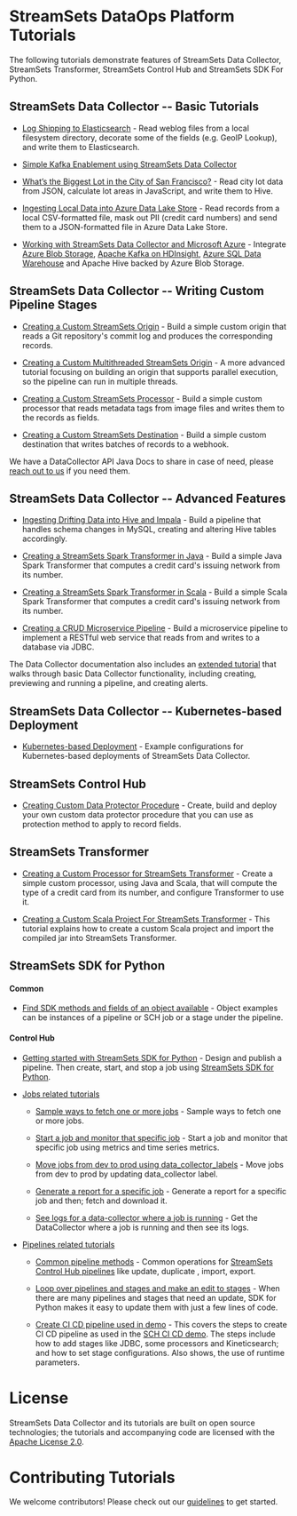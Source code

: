 # StreamSets DataOps Platform Tutorials

The following tutorials demonstrate features of StreamSets Data Collector, StreamSets Transformer, StreamSets Control Hub and StreamSets SDK For Python.

## StreamSets Data Collector -- Basic Tutorials

- [Log Shipping to Elasticsearch](tutorial-1/readme.md) - Read weblog files from a local filesystem directory, decorate some of the fields (e.g. GeoIP Lookup), and write them to Elasticsearch.

- [Simple Kafka Enablement using StreamSets Data Collector](tutorial-2/readme.md)

- [What’s the Biggest Lot in the City of San Francisco?](tutorial-3/readme.md) - Read city lot data from JSON, calculate lot areas in JavaScript, and write them to Hive.

- [Ingesting Local Data into Azure Data Lake Store](tutorial-adls-destination/readme.md) - Read records from a local CSV-formatted file, mask out PII (credit card numbers) and send them to a JSON-formatted file in Azure Data Lake Store.

- [Working with StreamSets Data Collector and Microsoft Azure](working-with-azure/readme.md) - Integrate [Azure Blob Storage](https://azure.microsoft.com/en-us/services/storage/blobs/), [Apache Kafka on HDInsight](https://docs.microsoft.com/en-us/azure/hdinsight/), [Azure SQL Data Warehouse](https://azure.microsoft.com/en-us/services/sql-data-warehouse/) and Apache Hive backed by Azure Blob Storage.

## StreamSets Data Collector -- Writing Custom Pipeline Stages

- [Creating a Custom StreamSets Origin](tutorial-origin/readme.md) - Build a simple custom origin that reads a Git repository's commit log and produces the corresponding records.

- [Creating a Custom Multithreaded StreamSets Origin](tutorial-origin/readme.md) - A more advanced tutorial focusing on building an origin that supports parallel execution, so the pipeline can run in multiple threads.

- [Creating a Custom StreamSets Processor](tutorial-processor/readme.md) - Build a simple custom processor that reads metadata tags from image files and writes them to the records as fields.

- [Creating a Custom StreamSets Destination](tutorial-destination/readme.md) - Build a simple custom destination that writes batches of records to a webhook.

We have a DataCollector API Java Docs to share in case of need, please [reach out to us](https://streamsets.com/about-us/contact-us/) if you need them.

## StreamSets Data Collector -- Advanced Features

- [Ingesting Drifting Data into Hive and Impala](tutorial-hivedrift/readme.md) - Build a pipeline that handles schema changes in MySQL, creating and altering Hive tables accordingly.

- [Creating a StreamSets Spark Transformer in Java](tutorial-spark-transformer/readme.md) - Build a simple Java Spark Transformer that computes a credit card's issuing network from its number.

- [Creating a StreamSets Spark Transformer in Scala](tutorial-spark-transformer-scala/readme.md) - Build a simple Scala Spark Transformer that computes a credit card's issuing network from its number.

- [Creating a CRUD Microservice Pipeline](tutorial-crud-microservice/readme.md) - Build a microservice pipeline to implement a RESTful web service that reads from and writes to a database via JDBC.

The Data Collector documentation also includes an [extended tutorial](https://streamsets.com/documentation/datacollector/latest/help/#Tutorial/Overview.html) that walks through basic Data Collector functionality, including creating, previewing and running a pipeline, and creating alerts.

## StreamSets Data Collector -- Kubernetes-based Deployment

- [Kubernetes-based Deployment](tutorial-kubernetes-deployment/README.md) - Example configurations for Kubernetes-based deployments of StreamSets Data Collector.

## StreamSets Control Hub

- [Creating Custom Data Protector Procedure](tutorial-custom-dataprotector-procedure/README.md) - Create, build and deploy your own custom data protector procedure that you can use as protection method to apply to record fields.

## StreamSets Transformer

- [Creating a Custom Processor for StreamSets Transformer](https://github.com/metadaddy/transformer-sample-processor/blob/master/README.md) - Create a simple custom processor, using Java and Scala, that will compute the type of a credit card from its number, and configure Transformer to use it.

- [Creating a Custom Scala Project For StreamSets Transformer](https://github.com/iamontheinet/StreamSets/tree/master/Transformer_Custom_Scala_Project) - This tutorial explains how to create a custom Scala project and import the compiled jar into StreamSets Transformer.

## StreamSets SDK for Python

#### Common
- [Find SDK methods and fields of an object available](sdk-tutorials/find-methods-fields/README.md) - Object examples can be instances of a pipeline or SCH job or a stage under the pipeline.

#### Control Hub 
-  [Getting started with StreamSets SDK for Python](sdk-tutorials/sch/tutorial-getting-started/README.md) - Design and publish a pipeline. Then create, start, and stop a job using [StreamSets SDK for Python](https://docs.streamsets.com/sdk/latest/index.html). 


-  [Jobs related tutorials](sdk-tutorials/sch/tutorial-jobs/README.md)

    - [Sample ways to fetch one or more jobs](sdk-tutorials/sch/tutorial-jobs/ways-to-fetch-jobs/README.md) - Sample ways to fetch one or more jobs.

    - [Start a job and monitor that specific job](sdk-tutorials/sch/tutorial-jobs/start-monitor-a-specific-job/README.md) - Start a job and monitor that specific job using metrics and time series metrics.

    - [Move jobs from dev to prod using data_collector_labels](sdk-tutorials/sch/tutorial-jobs/update-data-collector-labels/README.md) - Move jobs from dev to prod by updating data_collector label.

    - [Generate a report for a specific job](sdk-tutorials/sch/tutorial-jobs/generate-a-report/README.md) - Generate a report for a specific job and then; fetch and download it.

    - [See logs for a data-collector where a job is running](sdk-tutorials/sch/tutorial-jobs/data-collector-logs/README.md) - Get the DataCollector where a job is running and then see its logs.
   
-  [Pipelines related tutorials](sdk-tutorials/sch/tutorial-pipelines/README.md)

    - [Common pipeline methods](sdk-tutorials/sch/tutorial-pipelines/common-pipeline-methods/README.md) - Common operations for [StreamSets Control Hub pipelines](https://streamsets.com/documentation/controlhub/latest/help/datacollector/UserGuide/Pipeline_Design/What_isa_Pipeline.html)
                                                                                                        like update, duplicate , import, export.

    - [Loop over pipelines and stages and make an edit to stages](sdk-tutorials/sch/tutorial-pipelines/edit-pipelines-and-stages/README.md) - When there are many pipelines and stages that need an update, SDK for Python makes it easy to update them with just a few lines of code.

    - [Create CI CD pipeline used in demo](sdk-tutorials/sch/tutorial-pipelines/create-ci-cd-demo-pipeline/README.md) - This covers the steps to create CI CD pipeline as used in the [SCH CI CD demo](https://github.com/dimaspivak/sch_ci_cd_poc). The steps include how to add stages like JDBC, some processors and Kineticsearch; and how to set stage configurations.  Also shows, the use of runtime parameters.


# License

StreamSets Data Collector and its tutorials are built on open source technologies; the tutorials and accompanying code are licensed with the [Apache License 2.0](LICENSE.txt).

# Contributing Tutorials

We welcome contributors! Please check out our [guidelines](CONTRIBUTING.md) to get started.
